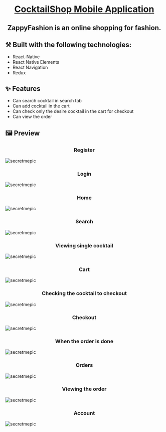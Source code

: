 <h1 align="center"><a href='https://github.com/zuzimajo1/CocktailShop-Mobile-Application/releases/tag/%23apk' target='_blank' rel='noreferrer'>CocktailShop Mobile Application</a></h1>

<h2 align="center">ZappyFashion is an online shopping for fashion.</h2>

## ⚒️ Built with the following technologies:

<ul>
    <li>React-Native</li>
    <li>React Native Elements</li>
    <li>React Navigation</li>
    <li>Redux</li>
    
</ul>

## ✨ Features

<ul>
    <li>Can search cocktail in search tab</li>
    <li>Can add cocktail in the cart</li>
    <li>Can check only the desire cocktail in the cart for checkout</li>
    <li>Can view the order</li>
</ul>

## 🖼️ Preview

<h3 align="center">Register</h3>
<img src="./assets/images/Register.jpg" alt="secretmepic"></img>
<br>
<h3 align="center">Login</h3>
<img src="./assets/images/Login.jpg" alt="secretmepic"></img>
<h3 align="center">Home</h3>
<img src="./assets/images/Homepage.jpg" alt="secretmepic"></img>
<br>
<h3 align="center">Search</h3>
<img src="./assets/images/Search.jpg" alt="secretmepic"></img>
<br>
<h3 align="center">Viewing single cocktail</h3>
<img src="./assets/images/AddCart.jpg" alt="secretmepic"></img>
<br>
<h3 align="center">Cart</h3>
<img src="./assets/images/Cart.jpg" alt="secretmepic"></img>
<br>
<h3 align="center">Checking the cocktail to checkout</h3>
<img src="./assets/images/CartChecked.jpg" alt="secretmepic"></img>
<br>
<h3 align="center">Checkout</h3>
<img src="./assets/images/Checkout.jpg" alt="secretmepic"></img>
<br>
<h3 align="center">When the order is done</h3>
<img src="./assets/images/CheckoutDone.jpg" alt="secretmepic"></img>
<br>
<h3 align="center">Orders</h3>
<img src="./assets/images/Order.jpg" alt="secretmepic"></img>
<br>
<h3 align="center">Viewing the order</h3>
<img src="./assets/images/ViewOrder.jpg" alt="secretmepic"></img>
<br>
<h3 align="center">Account</h3>
<img src="./assets/images/Account.jpg" alt="secretmepic"></img>
<br>
